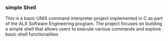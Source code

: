 ### simple Shell

This is a basic UNIX command interpreter project implemented in C as part of the ALX Software Engineering program.
The project focuses on building a simple shell that allows users to execute various commands and explore basic shell 
functionalities
